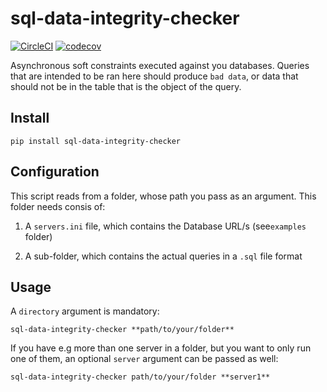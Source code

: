 # sql-data-integrity-checker

[![CircleCI](https://circleci.com/gh/percolate/sql-data-integrity-checker.svg?style=svg)](https://circleci.com/gh/percolate/sql-data-integrity-checker)
[![codecov](https://codecov.io/gh/percolate/sql-data-integrity-checker/branch/master/graph/badge.svg)](https://codecov.io/gh/percolate/sql-data-integrity-checker)

Asynchronous soft constraints executed against you databases.
Queries that are intended to be ran here should produce `bad data`,
or data that should not be in the table that is the object of the query.

## Install

`pip install sql-data-integrity-checker`

## Configuration

This script reads from a folder, whose path you pass as an argument.
This folder needs consis of:

1. A `servers.ini` file, which contains the Database URL/s (see`examples` folder)

1. A sub-folder, which contains the actual queries in a `.sql` file format

## Usage

A `directory` argument is mandatory:

`sql-data-integrity-checker **path/to/your/folder**`

If you have e.g more than one server in a folder, but you want to
only run one of them, an optional `server` argument can be passed as well:

`sql-data-integrity-checker path/to/your/folder **server1**`
